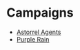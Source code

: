 # Campaigns

- [Astorrel Agents](astorrel-agents/astorrel-agents.md)
- [Purple Rain](purple-rain/purple-rain.md)
